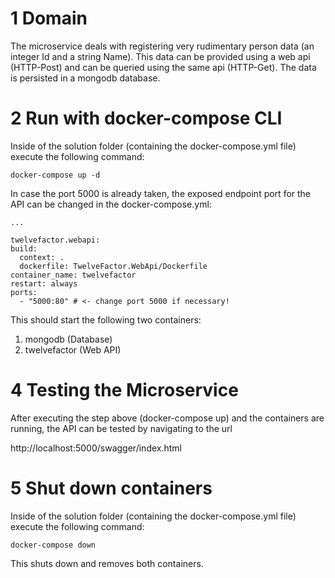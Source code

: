 # 1 Domain
The microservice deals with registering very rudimentary person data (an integer Id and a string Name).
This data can be provided using a web api (HTTP-Post) and can be queried using the same api (HTTP-Get).
The data is persisted in a mongodb database.

# 2 Run with docker-compose CLI
Inside of the solution folder (containing the docker-compose.yml file) execute the following command:

    docker-compose up -d

In case the port 5000 is already taken, the exposed endpoint port for the API can be changed in the docker-compose.yml:

    ...

    twelvefactor.webapi:
    build:
      context: .
      dockerfile: TwelveFactor.WebApi/Dockerfile
    container_name: twelvefactor
    restart: always
    ports:
      - "5000:80" # <- change port 5000 if necessary!

This should start the following two containers:

1. mongodb (Database)
2. twelvefactor (Web API)

# 4 Testing the Microservice
After executing the step above (docker-compose up) and the containers are running, the API can be tested by navigating to the url

http://localhost:5000/swagger/index.html

# 5 Shut down containers
Inside of the solution folder (containing the docker-compose.yml file) execute the following command:

    docker-compose down

This shuts down and removes both containers.